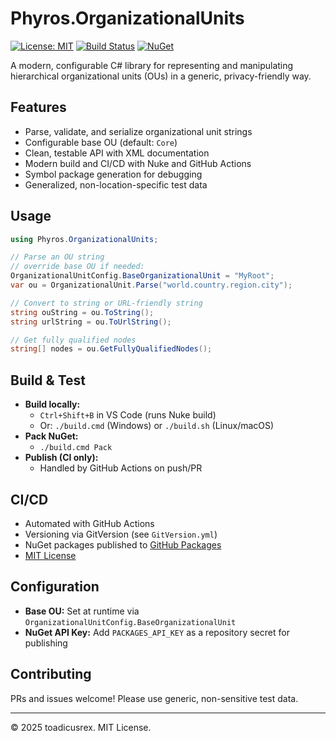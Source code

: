# Phyros.OrganizationalUnits

[![License: MIT](https://img.shields.io/badge/License-MIT-yellow.svg)](LICENSE)
[![Build Status](https://github.com/toadicusrex/Phyros.OrganizationalUnits/actions/workflows/ci.yml/badge.svg)](https://github.com/toadicusrex/Phyros.OrganizationalUnits/actions)
[![NuGet](https://img.shields.io/nuget/v/Phyros.OrganizationalUnits.svg?logo=nuget)](https://www.nuget.org/packages/Phyros.OrganizationalUnits)

A modern, configurable C# library for representing and manipulating hierarchical organizational units (OUs) in a generic, privacy-friendly way.

## Features
- Parse, validate, and serialize organizational unit strings
- Configurable base OU (default: `Core`)
- Clean, testable API with XML documentation
- Modern build and CI/CD with Nuke and GitHub Actions
- Symbol package generation for debugging
- Generalized, non-location-specific test data

## Usage
```csharp
using Phyros.OrganizationalUnits;

// Parse an OU string
// override base OU if needed:
OrganizationalUnitConfig.BaseOrganizationalUnit = "MyRoot";
var ou = OrganizationalUnit.Parse("world.country.region.city");

// Convert to string or URL-friendly string
string ouString = ou.ToString();
string urlString = ou.ToUrlString();

// Get fully qualified nodes
string[] nodes = ou.GetFullyQualifiedNodes();
```

## Build & Test
- **Build locally:**
  - `Ctrl+Shift+B` in VS Code (runs Nuke build)
  - Or: `./build.cmd` (Windows) or `./build.sh` (Linux/macOS)
- **Pack NuGet:**
  - `./build.cmd Pack`
- **Publish (CI only):**
  - Handled by GitHub Actions on push/PR

## CI/CD
- Automated with GitHub Actions
- Versioning via GitVersion (see `GitVersion.yml`)
- NuGet packages published to [GitHub Packages](https://github.com/toadicusrex?tab=packages)
- [MIT License](LICENSE)

## Configuration
- **Base OU:** Set at runtime via `OrganizationalUnitConfig.BaseOrganizationalUnit`
- **NuGet API Key:** Add `PACKAGES_API_KEY` as a repository secret for publishing

## Contributing
PRs and issues welcome! Please use generic, non-sensitive test data.

---

© 2025 toadicusrex. MIT License.